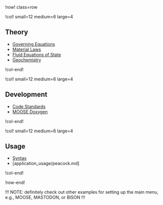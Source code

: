 !row! class=row

!col! small=12 medium=6 large=4
## Theory

- [Governing Equations](https://mooseframework.inl.gov/modules/porous_flow/governing_equations.html)
- [Material Laws](https://mooseframework.inl.gov/modules/porous_flow/material_laws.html)
- [Fluid Equations of State](https://mooseframework.inl.gov/modules/porous_flow/fluids.html)
- [Geochemistry](https://mooseframework.inl.gov/modules/geochemistry/theory/index.html)

!col-end!

!col! small=12 medium=6 large=4
## Development

- [Code Standards](https://mooseframework.inl.gov/sqa/framework_scs.html)
- [MOOSE Doxygen](https://mooseframework.org/docs/doxygen/moose/classes.html)

<!-- - [FALCON Doxygen](https://mooseframework.inl.gov/falcon/docs/doxygen/)-->

!col-end!

!col! small=12 medium=6 large=4
## Usage

- [Syntax](syntax/index.md)
- [application_usage/peacock.md]

!col-end!

!row-end!

!!!
NOTE: definitely check out other examples for setting up the main menu, e.g., MOOSE, MASTODON, or BISON
!!!
